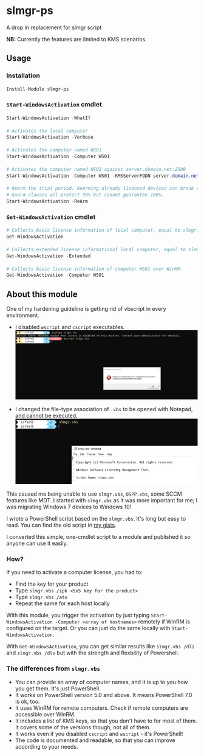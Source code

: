 # slmgr-ps

A drop in replacement for slmgr script

**NB:** Currently the features are limited to KMS scenarios.

## Usage

### Installation

```powershell
Install-Module slmgr-ps
```

### `Start-WindowsActivation` cmdlet
```powershell
Start-WindowsActivation -WhatIf

# Activates the local computer
Start-WindowsActivation -Verbose

# Activates the computer named WS01
Start-WindowsActivation -Computer WS01

# Activates the computer named WS01 against server.domain.net:2500
Start-WindowsActivation -Computer WS01 -KMSServerFQDN server.domain.net -KMSServerPort 2500

# ReArm the trial period. ReArming already licensed devices can break current license issues.
# Guard clauses wil protect 99% but cannot guarantee 100%.
Start-WindowsActivation -ReArm
```

### `Get-WindowsActivation` cmdlet
```powershell
# Collects basic license information of local computer, equal to slmgr.vbs /dli
Get-WindowsActivation

# Collects extended license informationof local computer, equal to slmgr.vbs /dlv
Get-WindowsActivation -Extended

# Collects basic license information of computer WS01 over WinRM
Get-WindowsActivation -Computer WS01

```
## About this module

One of my hardening guideline is getting rid of vbscript in every environment.
- I disabled `wscript` and `cscript` executables.
![alt text](images/blocked.png "Blocked cscript and wscript")

- I changed the file-type association of `.vbs` to be opened with Notepad, and cannot be executed.
![alt text](images/notepad.png ".vbs extension is not an executable.")

This caused me being unable to use `slmgr.vbs`, `OSPP.vbs`, some SCCM features like MDT. I started with `slmgr.vbs` as it was more important for me; I was migrating Windows 7 devices to Windows 10!

I wrote a PowerShell script based on the `slmgr.vbs`. It's long but easy to read. You can find the old script in [my gists](https://gist.github.com/zbalkan/4ba92656a3a8387e6b220bcf8fcd5fc6).

I converted this simple, one-cmdlet script to a module and published it so anyone can use it easily.

### How?

If you need to activate a computer license, you had to:
- Find the key for your product
- Type `slmgr.vbs /ipk <5x5 key for the product>`
- Type `slmgr.vbs /ato`
- Repeat the same for each host locally

With this module, you trigger the activation by just typing `Start-WindowsActivation -Computer <array of hostnames>` remotely if WinRM is configured on the target. Or you can just do the same locally with `Start-WindowsActivation`.

With `Get-WindowsActivation`, you can get similar results like `slmgr.vbs /dli` and `slmgr.vbs /dlv` but with the strength and flexbility of Powershell.

### The differences from `slmgr.vbs`

- You can provide an array of computer names, and it is up to you how you get them. It's just PowerShell.
- It works on PowerShell version 5.0 and above. It means PowerShell 7.0 is ok, too.
- It uses WinRM for remote computers. Check if remote computers are accessible over WinRM.
- It includes a list of KMS keys, so that you don't have to for most of them. It covers some of the versions though, not all of them.
- It works even if you disabled `cscript` and `wscript` - it's PowerShell!
- The code is documented and readable, so that you can improve according to your needs.
